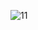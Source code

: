 ![11](https://user-images.githubusercontent.com/88249718/162896055-662d5d71-a2d4-4114-93ef-8ac540ad21e4.png)
